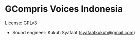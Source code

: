 # GCompris Voices Indonesia

License: [GPLv3](https://www.gnu.org/licenses/quick-guide-gplv3.en.html)

* Sound engineer: Kukuh Syafaat (syafaatkukuh@gmail.com)
